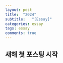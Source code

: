 ```yaml
---
layout: post
title:  "2024"
subtitle:   "[Essay]"
categories: essay
tags: essay
comments: true
---
```


## 새해 첫 포스팅 시작